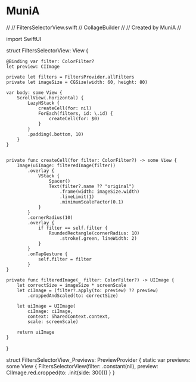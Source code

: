 # MuniA
//
//  FiltersSelectorView.swift
//  CollageBuilder
//
//  Created by MuniA
//

import SwiftUI

struct FiltersSelectorView: View {

    
    @Binding var filter: ColorFilter?
    let preview: CIImage
    
    private let filters = FiltersProvider.allFilters
    private let imageSize = CGSize(width: 60, height: 80)
    
    var body: some View {
        ScrollView(.horizontal) {
            LazyHStack {
                createCell(for: nil)
                ForEach(filters, id: \.id) {
                    createCell(for: $0)
                }
            }
            .padding(.bottom, 10)
        }
    }
    
    
    private func createCell(for filter: ColorFilter?) -> some View {
        Image(uiImage: filteredImage(filter))
            .overlay {
                VStack {
                    Spacer()
                    Text(filter?.name ?? "original")
                        .frame(width: imageSize.width)
                        .lineLimit(1)
                        .minimumScaleFactor(0.1)
                }
            }
            .cornerRadius(10)
            .overlay {
                if filter == self.filter {
                    RoundedRectangle(cornerRadius: 10)
                        .stroke(.green, lineWidth: 2)
                }
            }
            .onTapGesture {
                self.filter = filter
            }
    }
    
    private func filteredImage(_ filter: ColorFilter?) -> UIImage {
        let correctSize = imageSize * screenScale
        let ciImage = (filter?.apply(to: preview) ?? preview)
            .croppedAndScaled(to: correctSize)
        
        let uiImage = UIImage(
            ciImage: ciImage,
            context: SharedContext.context,
            scale: screenScale)
        
        return uiImage
    }
}

struct FiltersSelectorView_Previews: PreviewProvider {
    static var previews: some View {
        FiltersSelectorView(filter: .constant(nil),
                            preview: CIImage.red.cropped(to: .init(side: 300)))
    }
}
